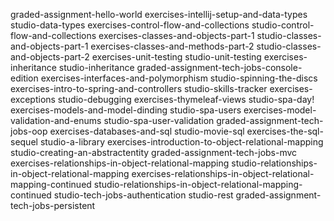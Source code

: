 graded-assignment-hello-world
exercises-intellij-setup-and-data-types
studio-data-types
exercises-control-flow-and-collections
studio-control-flow-and-collections
exercises-classes-and-objects-part-1
studio-classes-and-objects-part-1
exercises-classes-and-methods-part-2
studio-classes-and-objects-part-2
exercises-unit-testing
studio-unit-testing
exercises-inheritance
studio-inheritance
graded-assignment-tech-jobs-console-edition
exercises-interfaces-and-polymorphism
studio-spinning-the-discs
exercises-intro-to-spring-and-controllers
studio-skills-tracker
exercises-exceptions
studio-debugging
exercises-thymeleaf-views
studio-spa-day!
exercises-models-and-model-dinding
studio-spa-users
exercises-model-validation-and-enums
studio-spa-user-validation
graded-assignment-tech-jobs-oop
exercises-databases-and-sql
studio-movie-sql
exercises-the-sql-sequel
studio-a-library
exercises-introduction-to-object-relational-mapping
studio-creating-an-abstractentity
graded-assignment-tech-jobs-mvc
exercises-relationships-in-object-relational-mapping
studio-relationships-in-object-relational-mapping
exercises-relationships-in-object-relational-mapping-continued
studio-relationships-in-object-relational-mapping-continued
studio-tech-jobs-authentication
studio-rest
graded-assignment-tech-jobs-persistent